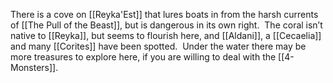 There is a cove on [[Reyka'Est]] that lures boats in from the harsh currents of [[The Pull of the Beast]], but is dangerous in its own right.  The coral isn’t native to [[Reyka]], but seems to flourish here, and [[Aldani]], a [[Cecaelia]] and many [[Corites]] have been spotted.  Under the water there may be more treasures to explore here, if you are willing to deal with the [[4-Monsters]].